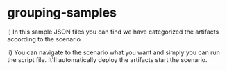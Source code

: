 grouping-samples
================

i) In this sample JSON files you can find we have categorized the artifacts according to the scenario

ii) You can navigate to the scenario what you want and simply you can run the script file. It'll automatically deploy the artifacts start the scenario.

